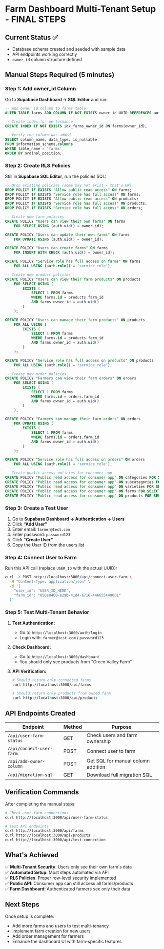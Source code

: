 # Farm Dashboard Multi-Tenant Setup - FINAL STEPS

## Current Status ✅

- Database schema created and seeded with sample data
- API endpoints working correctly
- `owner_id` column structure defined

## Manual Steps Required (5 minutes)

### Step 1: Add owner_id Column

Go to **Supabase Dashboard → SQL Editor** and run:

```sql
-- Add owner_id column to farms table
ALTER TABLE farms ADD COLUMN IF NOT EXISTS owner_id UUID REFERENCES auth.users(id);

-- Create index for performance
CREATE INDEX IF NOT EXISTS idx_farms_owner_id ON farms(owner_id);

-- Verify the column was added
SELECT column_name, data_type, is_nullable
FROM information_schema.columns
WHERE table_name = 'farms'
ORDER BY ordinal_position;
```

### Step 2: Create RLS Policies

Still in **Supabase SQL Editor**, run the policies SQL:

```sql
-- Drop existing policies (some may not exist - that's OK)
DROP POLICY IF EXISTS "Allow public read access" ON farms;
DROP POLICY IF EXISTS "Service role has full access" ON farms;
DROP POLICY IF EXISTS "Allow public read access" ON products;
DROP POLICY IF EXISTS "Service role has full access" ON products;
DROP POLICY IF EXISTS "Service role has full access" ON orders;

-- Create new farm policies
CREATE POLICY "Users can view their own farms" ON farms
    FOR SELECT USING (auth.uid() = owner_id);

CREATE POLICY "Users can update their own farms" ON farms
    FOR UPDATE USING (auth.uid() = owner_id);

CREATE POLICY "Users can create farms" ON farms
    FOR INSERT WITH CHECK (auth.uid() = owner_id);

CREATE POLICY "Service role has full access on farms" ON farms
    FOR ALL USING (auth.role() = 'service_role');

-- Create new product policies
CREATE POLICY "Users can view their farm products" ON products
    FOR SELECT USING (
        EXISTS (
            SELECT 1 FROM farms
            WHERE farms.id = products.farm_id
            AND farms.owner_id = auth.uid()
        )
    );

CREATE POLICY "Users can manage their farm products" ON products
    FOR ALL USING (
        EXISTS (
            SELECT 1 FROM farms
            WHERE farms.id = products.farm_id
            AND farms.owner_id = auth.uid()
        )
    );

CREATE POLICY "Service role has full access on products" ON products
    FOR ALL USING (auth.role() = 'service_role');

-- Create new order policies
CREATE POLICY "Farmers can view their farm orders" ON orders
    FOR SELECT USING (
        EXISTS (
            SELECT 1 FROM farms
            WHERE farms.id = orders.farm_id
            AND farms.owner_id = auth.uid()
        )
    );

CREATE POLICY "Farmers can manage their farm orders" ON orders
    FOR UPDATE USING (
        EXISTS (
            SELECT 1 FROM farms
            WHERE farms.id = orders.farm_id
            AND farms.owner_id = auth.uid()
        )
    );

CREATE POLICY "Service role has full access on orders" ON orders
    FOR ALL USING (auth.role() = 'service_role');

-- Create public access policies for consumer app
CREATE POLICY "Public read access for consumer app" ON categories FOR SELECT USING (true);
CREATE POLICY "Public read access for consumer app" ON subcategories FOR SELECT USING (true);
CREATE POLICY "Public read access for consumer app" ON varieties FOR SELECT USING (true);
CREATE POLICY "Public read access for consumer app" ON farms FOR SELECT USING (true);
CREATE POLICY "Public read access for consumer app" ON products FOR SELECT USING (true);
```

### Step 3: Create a Test User

1. Go to **Supabase Dashboard → Authentication → Users**
2. Click **"Add User"**
3. Enter email: `farmer@test.com`
4. Enter password: `password123`
5. Click **"Create User"**
6. Copy the User ID from the users list

### Step 4: Connect User to Farm

Run this API call (replace `USER_ID` with the actual UUID):

```bash
curl -X POST http://localhost:3000/api/connect-user-farm \
  -H "Content-Type: application/json" \
  -d '{
    "user_id": "USER_ID_HERE",
    "farm_id": "850e8400-e29b-41d4-a716-446655440001"
  }'
```

### Step 5: Test Multi-Tenant Behavior

1. **Test Authentication:**
   - Go to `http://localhost:3000/auth/login`
   - Login with: `farmer@test.com` / `password123`

2. **Check Dashboard:**
   - Go to `http://localhost:3000/dashboard`
   - You should only see products from "Green Valley Farm"

3. **API Verification:**

   ```bash
   # Should return only connected farms
   curl http://localhost:3000/api/farms

   # Should return only products from owned farm
   curl http://localhost:3000/api/products
   ```

## API Endpoints Created

| Endpoint                 | Method | Purpose                            |
| ------------------------ | ------ | ---------------------------------- |
| `/api/user-farm-status`  | GET    | Check users and farm ownership     |
| `/api/connect-user-farm` | POST   | Connect user to farm               |
| `/api/add-owner-column`  | POST   | Get SQL for manual column addition |
| `/api/migration-sql`     | GET    | Download full migration SQL        |

## Verification Commands

After completing the manual steps:

```bash
# Check user-farm connections
curl http://localhost:3000/api/user-farm-status

# Test API endpoints
curl http://localhost:3000/api/farms
curl http://localhost:3000/api/products
curl http://localhost:3000/api/test-connection
```

## What's Achieved

✅ **Multi-Tenant Security**: Users only see their own farm's data  
✅ **Automated Setup**: Most steps automated via API  
✅ **RLS Policies**: Proper row-level security implemented  
✅ **Public API**: Consumer app can still access all farms/products  
✅ **Farm Dashboard**: Authenticated farmers see only their data

## Next Steps

Once setup is complete:

- Add more farms and users to test multi-tenancy
- Implement farm creation for new users
- Add order management for farmers
- Enhance the dashboard UI with farm-specific features
